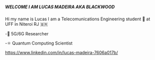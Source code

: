 #####	WELCOME I AM LUCAS MADEIRA AKA BLACKWOOD 
Hi my name is Lucas I am a Telecomunications Engineering student 📡 at UFF  in Niteroi RJ 🇧🇷
    

-📶 5G/6G Researcher

-⚛️ Quantum Computing Scientist 

https://www.linkedin.com/in/lucas-madeira-7606a017b/
